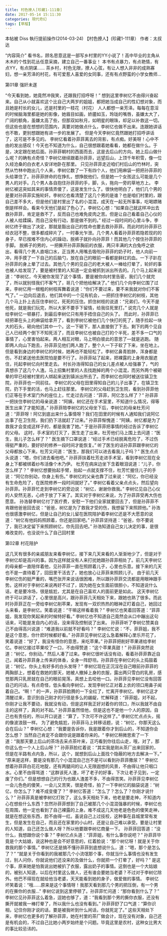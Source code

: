 ```yaml
---
title: 村色撩人[珍藏1-111章]
date: 2017-05-14 15:11:30
categories: 現代奇幻
tags: [草榴]
---
```

本帖被 Diss 執行提前操作(2014-03-24)
    【村色撩人】(珍藏1-111章）
    作者：太叔达




“内容简介”
看书名，顾名思意这是一部写乡村里的YY小说了！高中毕业的主角从木木的个性到花丛任意采摘，建立自己一番事业！
本书有点暴力，有点艳情，有点YY，有点阴谋……
茶乡村，村色无限，撩人心弦，有让人想入非非的成熟寡妇，想一亲芳泽的村花，有可爱惹人喜爱的女同事，还有有点野蛮的小学女教师…




第01章 强奸未遂

“今天看到她，她竟然冲我笑，还跟我打招呼呀！”
想到这里李树亿不由得兴奋起来。自己从小就喜欢这个比自己大两岁的姐姐，都把她当成自己的性幻想对象，而且她是村长的女儿，还是村里的一枝花（村花）
人人都想一亲芳泽。每每在意淫的时候脑海里都是她的影像，她眉目如画，娇靥如玉，玲珑的嘴唇，虽嫌太大了，广阔的额角，虽嫌太高了些，但那双如秋月，如明星的眼珠，却足以补救这一切。但这些也是在想想的范围内，真要对她做点什么，李树亿也做不出来。连跟她讲话也不敢，更别想跟她有进一步的发展了。
但是今天李树亿竟然跟她打招呼讲话了，这可是不多见的。
李树亿看着孙菲菲离去的背影，有点痴。好美呀！心中不由的发出感叹！今天也不知道为什么，自己很想跟着她看看，她都在做什么。于是，决定跟在她后面。孙菲菲朝村的西面而去，这是去后山的方向。她上后山做什么呢？的确有点奇怪？李树亿继续跟着孙菲菲，远望后山，上顶千年积雪，像一位久经沧桑的白衣老人安详地卧在那里。
只见孙菲菲走近咱们村后山的竹林时，突然从竹林中跑出几个人来，李树亿数了一下有四个人，他们用麻袋一把把孙菲菲的头给罩住了。孙菲菲拼命的在挣扎，想挣脱他们，但是她一个女孩这么可能是几个男人的对手。几个男人各自抱住孙菲菲的手，脚，头，拖向一旁的草地方上。
李树亿被这突如其来的事情弄傻了，这是发生什么了。很快他明白了，他们几个男的是要对孙菲菲实施轮奸。李树亿也看清楚了这几个男的是谁？也是咱们村里的，跟自己差不多大，但是他们是村里出了名的小混混，成天在一起无所事事，吃喝嫖赌倒是样样会。看来今天他们是起了色心了。李树亿心想：“如果自己就这样冲出去救孙菲菲，肯定是救不了，反而自己也难免皮肉之苦。但是让自己看着自己心仪的人被人给蹂躏，而自己没有行动，那是做不到的。”
经过一段时间的心里斗争，李树亿终于做出了决定，那就是豁出自己的性命也要去救孙菲菲。而此时的孙菲菲已经衣冠不整，很多都成碎片了，一时春光乍泄。几个男人看着孙菲菲若隐若现的的身子，早已按难不住内心的躁动，脱裤子就扑向孙菲菲！而其他几个按住孙菲菲的手脚。
脱裤子的男的，一把撕开孙菲菲胸前的衣服，两只丰满的大白兔呼之欲出，看得几个男人直咽口水，正当男人用嘴去吸吮孙菲菲的奶子时，他人向前一冲，用手摸了一下自己的后脑勺，放在自己的眼前一看都是鲜红的血。一下子趴在孙菲菲的身上晕了过去。其他几个男的见自己的老大被人一棒给打晕了，轮奸的事也被人给发现了，要是被村里的人知道一定会被抓到派出所去的。几个马上起来说道：“李树亿，今天被你发现了这个事情，要是被你向村里告密，我们几个就完了，所以就别怪我们不客气了，哥几个把他给解决了。”
他们几个向李树亿围了过来，李树亿用一根粗的树枝挥舞着说道：“你们不要过来，要不来我就对你们不客气了。”
一边向后退去，他们其中的一个见有机会，一把抓住李树亿的树枝，其他几个马上扑上去压住李树亿，死死的压住。抓住树枝的说道：“兄弟们，今天不是他死，就是我们玩完，所以大家不要手下留情，给我往死里打。”
说完几个人就是给李树亿一顿暴打，到最后李树亿只有用手捂住自己的头了。
而此时，孙菲菲已经把罩在头上的麻袋给拿开了，看到李树亿被他们几个快打的死了，随手捡起一块大的石头，砸向他们其中一个。这一下砸下，那人直接倒了下去。剩下的两个见自己人已经两个倒下不知死活了，而且李树亿也被自己打的个半死，差不多一口气的事情了，心里害怕起来。两人相互对眼，马上明白彼此的意思了—就是逃跑。
随即两人向山下跑去，孙菲菲见他们两人跑了，整个人一下子软了下来，坐在地上。但是看到身边的李树亿的时候，她再也不能轻松了。李树亿鼻青脸肿，浑身都是伤，不赶紧送他去医院怕是要不行了。孙菲菲站了起来，把裸露的上身用衣服遮住，托起李树亿向村里走去。
村长孙浩得知自己的女儿差点被人给强暴了，气的真想杀了这几个人渣。马上招集村里的人去找跑掉的两个小混混，而另外两个被砸晕的早已经被村里的人绑起来送到镇派出所去了。而李树亿也同时被送往镇卫生院，孙菲菲也一同前往。
李树亿的父母在田里得知自己的儿子出事了，在镇卫生院，扔下手里的活，也马上赶往那里。
李树亿的父母赶到卫生院，看到孙菲菲他们正等在手术室门外的座位上，忙走过去问道：“菲菲，阿亿怎么样了？”
孙菲菲一把扶住李树亿的母亲说道：“阿姨，树亿还在手术室里，不知道什么情况，得等医生出来了才能知道。”
孙菲菲陪李树亿的父母坐下后，李树亿的母亲杜芳问道：“菲菲呀！阿亿到底出来什么事情呀？我们在田里的时候有人通知我们说阿亿出事了在卫生院，我们扔下活就赶了过来。”
孙菲菲惭愧道：“阿姨，树亿都是为了救我才会变成这样子的，都是我害了她。”
于是孙菲菲把事情的经过告诉了李树亿的父母。
这时，手术室的灯灭了，医生走了出来，杜芳他们马上围上去问道：“医生，我儿子怎么样了？”
医生摘下口罩说道：“经过手术已经脱离危险了，不过伤得挺严重的，要好好的修养一段时间才能恢复。”
听了医生的话孙菲菲跟李树亿的父母都放心下来。杜芳又问道：“医生，那我们可以进去看我儿子吗？”
医生点点头说道：“嗯，你们进去看他吧。”
孙菲菲扶着杜芳走进手术室，看到李树亿现在全身上下都被绑着纱布活像个木乃伊。
杜芳在病床边坐下含着眼泪说道：“儿子，你怎么样了？”
李树亿想要抬起手臂，抬起一点就支撑不住，杜芳忙握住儿子的手说：“阿亿你别动，你身上有伤。”
李树亿的父亲也靠了过来说：“阿亿，你已经没有生命危险了，在医院修养一段时间就好了。”
李树亿看着父亲点点头，然后望向孙菲菲。孙菲菲忙走到李树亿的旁边说：“树亿，谢谢你救我。”
李树亿见自己心仪的人安然无恙，心终于放了下来了。其实对于李树亿来说，为了孙菲菲受再大伤也愿意。
孙浩替李树亿付了医疗费，安慰一下他们全家就要回去了，但是孙菲菲不肯跟他爸爸回去说：“爸爸，树亿是为了救我才受的伤，我想留下来照顾他。”
孙浩也很感激李树亿，但是让自己的女儿留在医院陪护着李树亿还是不大愿意的说道：“树亿有他妈妈照顾着，你还是回家吧。”
孙菲菲坚持道：“爸爸，你不要说了，我已决定留下来照顾树亿，你先回去吧。”
孙浩知道自己女儿决定的事，是很难改变的，也没说什么了自己回村里




第02章 村花陪护

这几天有很多的亲戚朋友来看李树亿，接下来几天来看的人渐渐地少了，但是对于李树亿却是高兴的事。因为这样就没有人来打扰她跟孙菲菲相处了。前几天李树亿的母亲都一直陪伴着他，见孙菲菲一直在照顾着儿子，心里也乐意。接下来的几天也不是一直待着了，回田里干活去了，她也放心让菲菲来照顾儿子。
由于前几天李树亿伤的挺严重的，嘴巴张开来说话很困难，所以跟孙菲菲交流都是用眼神跟手势。这样对于李树亿来说再好不过了，因为她在女生面前很胆小，不知道说什么话，老是要冷场，很是尴尬，尤其是在自己喜欢人的面前更是如此。
这天李树亿终于可以讲话了，心里很是高兴，跟孙菲菲几天相处下来，跟她也熟了很多。而此时孙菲菲正在一旁给李树亿削苹果，发现有一双炽热热的眼神正盯着自己，她回过头来看，是李树亿。笑着说道：“干嘛这样看着我？”
李树亿也笑着回答道：“菲菲姐，我发现你笑起来的时候特好看。”
李树亿也不知道自己竟然会从口中蹦出这句话来，可能是发自内心的话，没来得及控制说了出来。
孙菲菲听了李树亿赞美自己不由得高兴说道：“难道我以前就不好看吗？”
李树亿忙说：“不，菲菲姐，我不是这个意思，你什麽时候都好看。”
孙菲菲见李树亿这么急着解释心里乐开花了，笑着说道：“好了，我没有怪你的意思，来吃苹果。”
孙菲菲把削好苹果递给李树亿。李树亿接过苹果咬了一口，不由得赞道：“这个苹果真甜！”
孙菲菲突然说道：“树亿，你别动。”
然后人凑了过来。李树亿很听话没有动，看着孙菲菲靠近自己，闻着孙菲菲身上传来的体香，全身一阵舒坦。孙菲菲在李树亿的头上捣鼓着说：“树亿，你头上有好多的白头发呀？”
李树亿现在正沉淫在自己眼前孙菲菲的两胸部上，想着在救她的那天，她被人撤掉上身的衣服，露出两只雪白的乳房，感觉那两只乳房就在自己的眼前晃荡，真想上去咬他一口。孙菲菲见李树亿没有回答自己的问话，有点奇怪，低头看向李树亿，发现李树亿正对着上衣的领口用鼻子闻着自己。“啊！”
的一声，孙菲菲脸腾的一下全红了，忙离开李树亿。李树亿这才清醒过来，意识到自己刚才的行径是多么的龌龊，忙解释道：“菲菲姐，对不起，你刚才让我不要动，我就没有动，但是这样我正好对着你的领口，所以我就不由自主的这样了，真的对不起。”
孙菲菲虽然怪他，但是这也不是他一个人的原因，自己也有责任的，所以开口说道：“算了，下次可不许这样了。”
李树亿忙点点头，摇的像波浪鼓一样。
为了避免尴尬，孙菲菲马上转移话题，说：“树亿，你那天这么会在后山？”
李树亿心想：“我要是告诉你，我是跟着你才到后山的，不知道你会怎么想？
当然自己肯定不会跟你说是跟着你来的。“
李树亿稍微思索了一下道：“我那天要上后山的茶场去采点茶叶来，正巧看到你往后山走，哦，对了，那你这么也一个人上后山呀？”
孙菲菲脸红着说：“其实我是刚从茶厂出来回家的，但是在半路有点内急，所以，这个，就想到后山上面找个隐蔽的地方去解决一下。”
“原来是这样，要是没有那几个小混混自己岂不是可以看到孙菲菲撒尿？”
李树亿想着孙菲菲白花花地腚，还有两腿间的让人无限遐想的风景，不由得让他只咽口水。心里不由得骂道：“这群该死人渣，坏了老子的好事，下次让老子见到，一定废了你们。”
但是想想自己的行为也跟人渣差不多，不由得苦笑。孙菲菲见李树亿一会儿色色的傻笑，一会儿又苦笑，很是奇怪，拍了一下李树亿的脑袋说道：“树亿，你怎么了？难不成变傻了？”
李树亿答道：“怎么了？怎么了？你刚才说什么？”
孙菲菲真是被李树亿打败了，这么多天相处下来，他老是要走神，不知道内心在想些什么东西？忽然孙菲菲想到了自己被那几个小混混强暴的时候，李树亿也在周围，他一定也看到了自己裸露的上身。难不成这几天他老是色色的傻笑走神，就是在想这些东西，脸不由得一红。虽说自己上过技校，这种事在县城里常有发生，但是发生在自己，而且还在家里的小山村，还是让自己难以承受。要是让村里的人知道，自己还怎么做人呀？所以他要跟李树亿商量一下。
孙菲菲回答道：“没什么，我想跟你说个事？”
李树亿点头道：“菲菲姐，有什么事你说吧？”
孙菲菲毕竟是个大姑娘，说这种也是会不好意思的，红着脸说：“那个树亿呀！就是关于你救我的那个事情。”
李树亿还是搞不懂孙菲菲到底想说什么，道：“嗯，那个是怎么了？”
“就是关于你看到的我被那几个小流氓那个事，你就当什么事情也没有发生过，别人问你，你就说他们还没来的及做什么，你就把一个打晕了，好吗？”
是这个事，原来她是怕我说出她被扒了衣服，露出奶子的事情。这倒也是一个大姑娘的，被别人知道，以后在村里这么做人，还有谁会要她当老婆？不过对于李树亿除外。他巴不得现在就给他当老婆，天天能看到她的身子，做爱做的事情。
李树亿坏笑着说：“哦……原来是这个事情呀！我那天看到那几个男的把压倒，有一个男的在撕你的衣服…”
李树亿说到这里停顿了。孙菲菲忙问道：“那你看到什么了？”
李树亿见孙菲菲这么着急，逗她也够了，道：“我看到那个男的撕你衣服，还没有撕开就被我一棒打晕了，所以我什么也没有看到。”
孙菲菲舒了口气道：“算你识相，记住你刚才说的话，要是被我听到什么闲话，你就死定了。”
这些天相处下来，李树亿也更多的了解孙菲菲，她在村里的茶厂做会计，现在没有对象，自己还是有机会的，不过自己比她小两岁始终是个问题。毕竟这里是农村，这种女比男大的事比较忌讳的。